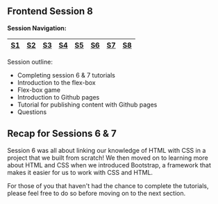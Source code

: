 ## Frontend Session 8

**Session Navigation:**

| [S1 ](../session_1/README.md) | [S2  ](../session_2/README.md) |[S3  ](../session_3/README.md) |[S4  ](../session_4/README.md) |[S5  ](../session_5/README.md) |[S6  ](../session_6/README.md) |[S7  ](../session_7/README.md) |[S8  ](../session_6/README.md)|
|-------------------------------|--------------------------------|-------------------------------|-------------------------------|-------------------------------|-------------------------------|-------------------------------|------------------------------|

Session outline:
- Completing session 6 & 7 tutorials
- Introduction to the flex-box
- Flex-box game
- Introduction to Github pages
- Tutorial for publishing content  with Github pages
- Questions


Recap for Sessions 6 & 7
------------------------
Session 6 was all about linking our knowledge of HTML with CSS in a project that we built from scratch! We then moved on to learning more about HTML and CSS when we introduced Bootstrap, a framework that makes it easier for us to work with CSS and HTML.

For those of you that haven't had the chance to complete the tutorials, please feel free to do so before moving on to the next section.


